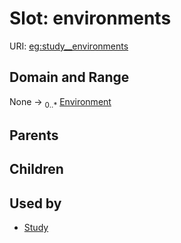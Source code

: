 
# Slot: environments




URI: [eg:study__environments](http://w3id.org/ontogpt/environmental-metagenome/study__environments)


## Domain and Range

None &#8594;  <sub>0..\*</sub> [Environment](Environment.md)

## Parents


## Children


## Used by

 * [Study](Study.md)
